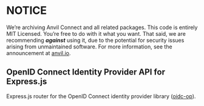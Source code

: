 # NOTICE

We’re archiving Anvil Connect and all related packages. This code is entirely MIT Licensed. You’re free to do with it what you want. That said, we are recommending _**against**_ using it, due to the potential for security issues arising from unmaintained software. For more information, see the announcement at [anvil.io](https://anvil.io).

## OpenID Connect Identity Provider API for Express.js

Express.js router for the OpenID Connect identity provider library
([oidc-op](https://github.com/anvilresearch/oidc-op)).
